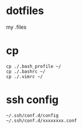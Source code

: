 # dotfiles
my .files

# cp
```
cp ./.bash_profile ~/
cp ./.bashrc ~/
cp ./.vimrc ~/
```

# ssh config
```
~/.ssh/conf.d/config
~/.ssh/conf.d/xxxxxxxx.conf
```

